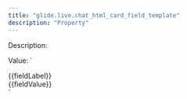```yaml
---
title: "glide.live.chat_html_card_field_template"
description: "Property"
---
```


Description: 

Value: `
<div class = "vac-content">   
 <div class = "vac-content-label">  {{fieldLabel}}</div>     
<div class = "vac-content-value" > {{fieldValue}}</div> 
</div>`